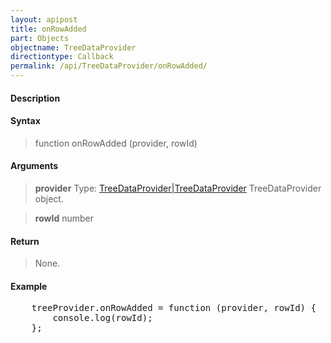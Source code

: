 ```yaml
---
layout: apipost
title: onRowAdded
part: Objects
objectname: TreeDataProvider
directiontype: Callback
permalink: /api/TreeDataProvider/onRowAdded/
---
```




#### Description

> 

#### Syntax

> function onRowAdded (provider, rowId)

#### Arguments

> **provider**
> Type: [TreeDataProvider\|TreeDataProvider](/api/TreeDataProvider/)
> TreeDataProvider object.

> **rowId**
> number
> 

#### Return

> None.

#### Example

<pre class="prettyprint">
    treeProvider.onRowAdded = function (provider, rowId) {
        console.log(rowId);
    };
</pre>

